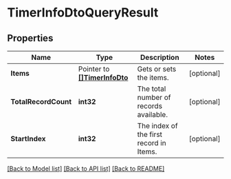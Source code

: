 # TimerInfoDtoQueryResult

## Properties

Name | Type | Description | Notes
------------ | ------------- | ------------- | -------------
**Items** | Pointer to [**[]TimerInfoDto**](TimerInfoDto.md) | Gets or sets the items. | [optional] 
**TotalRecordCount** | **int32** | The total number of records available. | [optional] 
**StartIndex** | **int32** | The index of the first record in Items. | [optional] 

[[Back to Model list]](../README.md#documentation-for-models) [[Back to API list]](../README.md#documentation-for-api-endpoints) [[Back to README]](../README.md)


